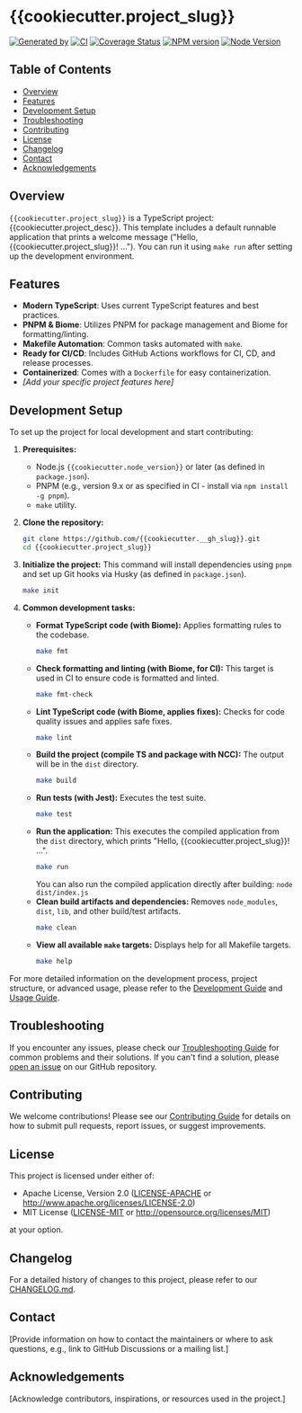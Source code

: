 # {{cookiecutter.project_slug}}

[![Generated by](https://img.shields.io/badge/Generated%20by-x--pt%2Ftemplate-blue)](https://github.com/x-pt/template)
[![CI](https://github.com/{{cookiecutter.__gh_slug}}/workflows/CI/badge.svg)](https://github.com/{{cookiecutter.__gh_slug}}/actions)
[![Coverage Status](https://coveralls.io/repos/github/{{cookiecutter.__gh_slug}}/badge.svg?branch=main)](https://coveralls.io/github/{{cookiecutter.__gh_slug}}?branch=main)
[![NPM version](https://badge.fury.io/js/{{cookiecutter.project_slug}}.svg)](https://badge.fury.io/js/{{cookiecutter.project_slug}})
[![Node Version](https://img.shields.io/node/v/{{cookiecutter.project_slug}}.svg)](https://nodejs.org/en/)

## Table of Contents

- [Overview](#overview)
- [Features](#features)
- [Development Setup](#development-setup)
- [Troubleshooting](#troubleshooting)
- [Contributing](#contributing)
- [License](#license)
- [Changelog](#changelog)
- [Contact](#contact)
- [Acknowledgements](#acknowledgements)

## Overview

`{{cookiecutter.project_slug}}` is a TypeScript project: {{cookiecutter.project_desc}}.
This template includes a default runnable application that prints a welcome message ("Hello, {{cookiecutter.project_slug}}! ..."). You can run it using `make run` after setting up the development environment.

## Features

- **Modern TypeScript**: Uses current TypeScript features and best practices.
- **PNPM & Biome**: Utilizes PNPM for package management and Biome for formatting/linting.
- **Makefile Automation**: Common tasks automated with `make`.
- **Ready for CI/CD**: Includes GitHub Actions workflows for CI, CD, and release processes.
- **Containerized**: Comes with a `Dockerfile` for easy containerization.
- _[Add your specific project features here]_

## Development Setup

To set up the project for local development and start contributing:

1.  **Prerequisites:**
    *   Node.js `{{cookiecutter.node_version}}` or later (as defined in `package.json`).
    *   PNPM (e.g., version 9.x or as specified in CI - install via `npm install -g pnpm`).
    *   `make` utility.

2.  **Clone the repository:**
    ```bash
    git clone https://github.com/{{cookiecutter.__gh_slug}}.git
    cd {{cookiecutter.project_slug}}
    ```

3.  **Initialize the project:**
    This command will install dependencies using `pnpm` and set up Git hooks via Husky (as defined in `package.json`).
    ```bash
    make init
    ```

4.  **Common development tasks:**
    *   **Format TypeScript code (with Biome):**
        Applies formatting rules to the codebase.
        ```bash
        make fmt
        ```
    *   **Check formatting and linting (with Biome, for CI):**
        This target is used in CI to ensure code is formatted and linted.
        ```bash
        make fmt-check
        ```
    *   **Lint TypeScript code (with Biome, applies fixes):**
        Checks for code quality issues and applies safe fixes.
        ```bash
        make lint
        ```
    *   **Build the project (compile TS and package with NCC):**
        The output will be in the `dist` directory.
        ```bash
        make build
        ```
    *   **Run tests (with Jest):**
        Executes the test suite.
        ```bash
        make test
        ```
    *   **Run the application:**
        This executes the compiled application from the `dist` directory, which prints "Hello, {{cookiecutter.project_slug}}! ...".
        ```bash
        make run
        ```
        You can also run the compiled application directly after building: `node dist/index.js`
    *   **Clean build artifacts and dependencies:**
        Removes `node_modules`, `dist`, `lib`, and other build/test artifacts.
        ```bash
        make clean
        ```
    *   **View all available `make` targets:**
        Displays help for all Makefile targets.
        ```bash
        make help
        ```

For more detailed information on the development process, project structure, or advanced usage, please refer to the [Development Guide](docs/development.md) and [Usage Guide](docs/usage.md).

## Troubleshooting

If you encounter any issues, please check our [Troubleshooting Guide](docs/troubleshooting.md) for common problems and their solutions. If you can't find a solution, please [open an issue](https://github.com/{{cookiecutter.__gh_slug}}/issues) on our GitHub repository.

## Contributing

We welcome contributions! Please see our [Contributing Guide](CONTRIBUTING.md) for details on how to submit pull requests, report issues, or suggest improvements.

## License

This project is licensed under either of:

- Apache License, Version 2.0 ([LICENSE-APACHE](LICENSE-APACHE) or http://www.apache.org/licenses/LICENSE-2.0)
- MIT License ([LICENSE-MIT](LICENSE-MIT) or http://opensource.org/licenses/MIT)

at your option.

## Changelog

For a detailed history of changes to this project, please refer to our [CHANGELOG.md](CHANGELOG.md).

## Contact

[Provide information on how to contact the maintainers or where to ask questions, e.g., link to GitHub Discussions or a mailing list.]

## Acknowledgements

[Acknowledge contributors, inspirations, or resources used in the project.]
